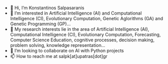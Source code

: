 - 👋 Hi, I’m Konstantinos Salpasaranis
- 👀 I’m interested in Artificial Intelligence (AI) and Computational Intelligence (CI), Evolutionary Computation, Genetic Aglorithms (GA) and Genetic Programming (GP)...
- 🌱 My research interests lie in the area of Artificial Intelligence (AI), Computational Intelligence (CI), Evolutionary Computation, Forecasting, Computer Science Education, cognitive processes, decision making, problem solving, knowledge representation... 
- 💞️ I’m looking to collaborate on AI with Python projects
- 📫 How to reach me at salpk[at]upatras[dot]gr

<!---
Salpk/Salpk is a ✨ special ✨ repository because its `README.md` (this file) appears on your GitHub profile.
You can click the Preview link to take a look at your changes.
--->
